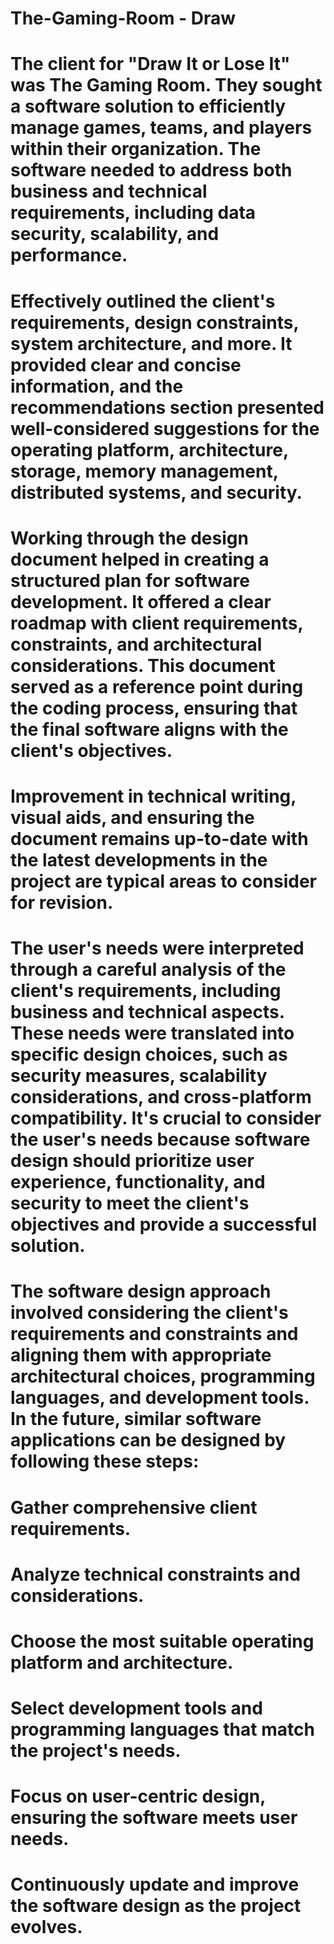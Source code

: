 #    The-Gaming-Room - Draw 
#    The client for "Draw It or Lose It" was The Gaming Room. They sought a software solution to efficiently manage games, teams, and players within their organization. The software needed to address both business and technical requirements, including data security, scalability, and performance.
#    Effectively outlined the client's requirements, design constraints, system architecture, and more. It provided clear and concise information, and the recommendations section presented well-considered suggestions for the operating platform, architecture, storage, memory management, distributed systems, and security.
#    Working through the design document helped in creating a structured plan for software development. It offered a clear roadmap with client requirements, constraints, and architectural considerations. This document served as a reference point during the coding process, ensuring that the final software aligns with the client's objectives.
#    Improvement in technical writing, visual aids, and ensuring the document remains up-to-date with the latest developments in the project are typical areas to consider for revision.
#    The user's needs were interpreted through a careful analysis of the client's requirements, including business and technical aspects. These needs were translated into specific design choices, such as security measures, scalability considerations, and cross-platform compatibility. It's crucial to consider the user's needs because software design should prioritize user experience, functionality, and security to meet the client's objectives and provide a successful solution.
#    The software design approach involved considering the client's requirements and constraints and aligning them with appropriate architectural choices, programming languages, and development tools. In the future, similar software applications can be designed by following these steps:

#    Gather comprehensive client requirements.
#    Analyze technical constraints and considerations.
#    Choose the most suitable operating platform and architecture.
#    Select development tools and programming languages that match the project's needs.
#    Focus on user-centric design, ensuring the software meets user needs.
#    Continuously update and improve the software design as the project evolves.

